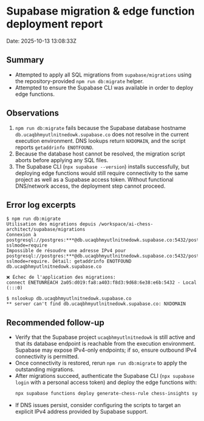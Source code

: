 # Supabase migration & edge function deployment report

Date: 2025-10-13 13:08:33Z

## Summary
- Attempted to apply all SQL migrations from `supabase/migrations` using the repository-provided `npm run db:migrate` helper.
- Attempted to ensure the Supabase CLI was available in order to deploy edge functions.

## Observations
1. `npm run db:migrate` fails because the Supabase database hostname `db.ucaqbhmyutlnitnedowk.supabase.co` does not resolve in the current execution environment. DNS lookups return `NXDOMAIN`, and the script reports `getaddrinfo ENOTFOUND`.
2. Because the database host cannot be resolved, the migration script aborts before applying any SQL files.
3. The Supabase CLI (`npx supabase --version`) installs successfully, but deploying edge functions would still require connectivity to the same project as well as a Supabase access token. Without functional DNS/network access, the deployment step cannot proceed.

## Error log excerpts
```
$ npm run db:migrate
Utilisation des migrations depuis /workspace/ai-chess-architect/supabase/migrations
Connexion à postgresql://postgres:***@db.ucaqbhmyutlnitnedowk.supabase.co:5432/postgres?sslmode=require
Impossible de résoudre une adresse IPv4 pour postgresql://postgres:***@db.ucaqbhmyutlnitnedowk.supabase.co:5432/postgres?sslmode=require. Détail: getaddrinfo ENOTFOUND db.ucaqbhmyutlnitnedowk.supabase.co

❌ Échec de l'application des migrations:
connect ENETUNREACH 2a05:d019:fa8:a403:f8d3:9d68:6e38:e6b:5432 - Local (:::0)
```

```
$ nslookup db.ucaqbhmyutlnitnedowk.supabase.co
** server can't find db.ucaqbhmyutlnitnedowk.supabase.co: NXDOMAIN
```

## Recommended follow-up
- Verify that the Supabase project `ucaqbhmyutlnitnedowk` is still active and that its database endpoint is reachable from the execution environment. Supabase may expose IPv4-only endpoints; if so, ensure outbound IPv4 connectivity is permitted.
- Once connectivity is restored, rerun `npm run db:migrate` to apply the outstanding migrations.
- After migrations succeed, authenticate the Supabase CLI (`npx supabase login` with a personal access token) and deploy the edge functions with:
  ```sh
  npx supabase functions deploy generate-chess-rule chess-insights sync-tournaments tournament-matchmaking report-tournament-match
  ```
- If DNS issues persist, consider configuring the scripts to target an explicit IPv4 address provided by Supabase support.
